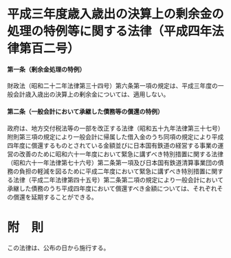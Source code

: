 # 平成三年度歳入歳出の決算上の剰余金の処理の特例等に関する法律（平成四年法律第百二号）
#### 第一条（剰余金処理の特例）
財政法（昭和二十二年法律第三十四号）第六条第一項の規定は、平成三年度の一般会計歳入歳出の決算上の剰余金については、適用しない。
#### 第二条（一般会計において承継した債務等の償還の特例）
政府は、地方交付税法等の一部を改正する法律（昭和五十九年法律第三十七号）附則第三項の規定により一般会計に帰属した借入金のうち同項の規定により平成四年度に償還するものとされている金額並びに日本国有鉄道の経営する事業の運営の改善のために昭和六十一年度において緊急に講ずべき特別措置に関する法律（昭和六十一年法律第七十六号）第二条第一項及び日本国有鉄道清算事業団の債務の負担の軽減を図るために平成二年度において緊急に講ずべき特別措置に関する法律（平成二年法律第四十五号）第二条第二項の規定により一般会計において承継した債務のうち平成四年度において償還すべき金額については、それぞれその償還を延期することができる。
# 附　則
この法律は、公布の日から施行する。
